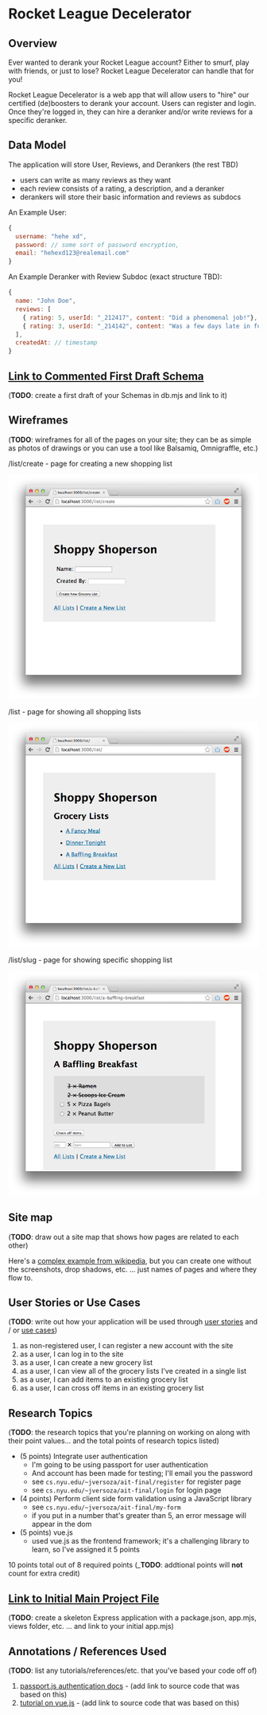 # Rocket League Decelerator

## Overview


Ever wanted to derank your Rocket League account? Either to smurf, play with friends, or just to lose? Rocket League Decelerator can handle that for you!

Rocket League Decelerator is a web app that will allow users to "hire" our certified (de)boosters to derank your account. Users can register and login. Once they're logged in, they can hire a deranker and/or write reviews for a specific deranker. 

## Data Model

The application will store User, Reviews, and Derankers (the rest TBD)

* users can write as many reviews as they want
* each review consists of a rating, a description, and a deranker
* derankers will store their basic information and reviews as subdocs 

An Example User:

```javascript
{
  username: "hehe xd",
  password: // some sort of password encryption,
  email: "hehexd123@realemail.com"
}
```

An Example Deranker with Review Subdoc (exact structure TBD):

```javascript
{
  name: "John Doe",
  reviews: [
    { rating: 5, userId: "_212417", content: "Did a phenomenal job!"}, // userId refers to whow rote review
    { rating: 3, userId: "_214142", content: "Was a few days late in fulfilling the order"},
  ],
  createdAt: // timestamp
}
```


## [Link to Commented First Draft Schema](./backend/models/User.model.mjs) 

(__TODO__: create a first draft of your Schemas in db.mjs and link to it)

## Wireframes

(__TODO__: wireframes for all of the pages on your site; they can be as simple as photos of drawings or you can use a tool like Balsamiq, Omnigraffle, etc.)

/list/create - page for creating a new shopping list

![list create](documentation/list-create.png)

/list - page for showing all shopping lists

![list](documentation/list.png)

/list/slug - page for showing specific shopping list

![list](documentation/list-slug.png)

## Site map

(__TODO__: draw out a site map that shows how pages are related to each other)

Here's a [complex example from wikipedia](https://upload.wikimedia.org/wikipedia/commons/2/20/Sitemap_google.jpg), but you can create one without the screenshots, drop shadows, etc. ... just names of pages and where they flow to.

## User Stories or Use Cases

(__TODO__: write out how your application will be used through [user stories](http://en.wikipedia.org/wiki/User_story#Format) and / or [use cases](https://en.wikipedia.org/wiki/Use_case))

1. as non-registered user, I can register a new account with the site
2. as a user, I can log in to the site
3. as a user, I can create a new grocery list
4. as a user, I can view all of the grocery lists I've created in a single list
5. as a user, I can add items to an existing grocery list
6. as a user, I can cross off items in an existing grocery list

## Research Topics

(__TODO__: the research topics that you're planning on working on along with their point values... and the total points of research topics listed)

* (5 points) Integrate user authentication
    * I'm going to be using passport for user authentication
    * And account has been made for testing; I'll email you the password
    * see <code>cs.nyu.edu/~jversoza/ait-final/register</code> for register page
    * see <code>cs.nyu.edu/~jversoza/ait-final/login</code> for login page
* (4 points) Perform client side form validation using a JavaScript library
    * see <code>cs.nyu.edu/~jversoza/ait-final/my-form</code>
    * if you put in a number that's greater than 5, an error message will appear in the dom
* (5 points) vue.js
    * used vue.js as the frontend framework; it's a challenging library to learn, so I've assigned it 5 points

10 points total out of 8 required points (___TODO__: addtional points will __not__ count for extra credit)


## [Link to Initial Main Project File](app.mjs) 

(__TODO__: create a skeleton Express application with a package.json, app.mjs, views folder, etc. ... and link to your initial app.mjs)

## Annotations / References Used

(__TODO__: list any tutorials/references/etc. that you've based your code off of)

1. [passport.js authentication docs](http://passportjs.org/docs) - (add link to source code that was based on this)
2. [tutorial on vue.js](https://vuejs.org/v2/guide/) - (add link to source code that was based on this)


